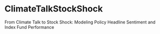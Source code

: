 # ClimateTalkStockShock
From Climate Talk to Stock Shock: Modeling Policy Headline Sentiment and Index Fund Performance
